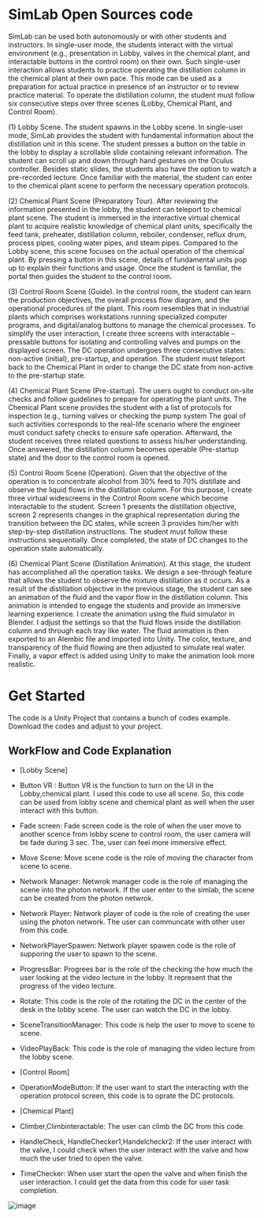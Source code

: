 # SimLab Open Sources code 

SimLab can be used both autonomously or with other students and instructors. In single-user
mode, the students interact with the virtual environment (e.g., presentation in Lobby, valves in
the chemical plant, and interactable buttons in the control room) on their own. Such single-user
interaction allows students to practice operating the distillation column in the chemical plant
at their own pace. This mode can be used as a preparation for actual practice in presence of an
instructor or to review practice material.
To operate the distillation column, the student must follow six consecutive steps over three
scenes (Lobby, Chemical Plant, and Control Room). 

(1) Lobby Scene. The student spawns in the Lobby scene. In single-user mode, SimLab provides
the student with fundamental information about the distillation unit in this scene.
The student presses a button on the table in the lobby to display a scrollable slide containing
relevant information. The student can scroll up and down through hand gestures on the Oculus
controller. Besides static slides, the students also have the option to watch a pre-recorded lecture.
Once familiar with the material, the student can enter to the chemical plant scene to perform
the necessary operation protocols.

(2) Chemical Plant Scene (Preparatory Tour). After reviewing the information presented in the
lobby, the student can teleport to chemical plant scene. The student is immersed
in the interactive virtual chemical plant to acquire realistic knowledge of chemical plant units,
specifically the feed tank, preheater, distillation column, reboiler, condenser, reflux drum, process
pipes, cooling water pipes, and steam pipes. Compared to the Lobby scene, this scene focuses
on the actual operation of the chemical plant. By pressing a button in this scene, details of
fundamental units pop up to explain their functions and usage. Once the student is familiar, the
portal then guides the student to the control room.

(3) Control Room Scene (Guide). In the control room, the student can learn the production
objectives, the overall process flow diagram, and the operational procedures of the plant. This
room resembles that in industrial plants which comprises workstations running specialized
computer programs, and digital/analog buttons to manage the chemical processes. To simplify
the user interaction, I create three screens with interactable – pressable buttons for isolating
and controlling valves and pumps on the displayed screen. The DC operation undergoes three
consecutive states: non-active (initial), pre-startup, and operation. The student must teleport
back to the Chemical Plant in order to change the DC state from non-active to the pre-startup
state.

(4) Chemical Plant Scene (Pre-startup). The users ought to conduct on-site checks and follow
guidelines to prepare for operating the plant units. The Chemical Plant scene provides the
student with a list of protocols for inspection (e.g., turning valves or checking the pump system The goal of such activities corresponds to the real-life scenario where the engineer must conduct
safety checks to ensure safe operation. Afterward, the student receives three related questions
to assess his/her understanding. Once answered, the distillation column becomes operable
(Pre-startup state) and the door to the control room is opened.

(5) Control Room Scene (Operation). Given that the objective of the operation is to concentrate
alcohol from 30% feed to 70% distillate and observe the liquid flows in the distillation column.
For this purpose, I create three virtual widescreens in the Control Room scene which become
interactable to the student. Screen 1 presents the distillation objective, screen 2
represents changes in the graphical representation during the transition between the DC states,
while screen 3 provides him/her with step-by-step distillation instructions. The student must
follow these instructions sequentially. Once completed, the state of DC changes to the operation
state automatically.

(6) Chemical Plant Scene (Distillation Animation). At this stage, the student has accomplished
all the operation tasks. We design a see-through feature that allows the student to observe the
mixture distillation as it occurs. As a result of the distillation objective in the previous stage, the
student can see an animation of the fluid and the vapor flow in the distillation column. This
animation is intended to engage the students and provide an immersive learning experience. I
create the animation using the fluid simulator in Blender. I adjust the settings so that the fluid
flows inside the distillation column and through each tray like water. The fluid animation is
then exported to an Alembic file and imported into Unity. The color, texture, and transparency of the fluid flowing are then adjusted to simulate real water. Finally, a vapor effect is added using
Unity to make the animation look more realistic.

# Get Started 
The code is a Unity Project that contains a bunch of codes example. Download the codes and adjust to your project.

## WorkFlow and Code Explanation 

- [Lobby Scene] 

- Button VR : Button VR is the function to turn on the UI in the Lobby,chemical plant. I used this code to use all scene. So, this code can be used from lobby scene and chemical plant as well when the user interact with this button.
    
- Fade screen: Fade screen code is the role of when the user move to another scence from lobby scene to control room, the user camera will be fade during 3 sec. The, user can feel more immersive effect. 

- Move Scene: Move scene code is the role of moving the character from scene to scene.

- Network Manager: Netwrok manager code is the role of managing the scene into the photon network. If the user enter to the simlab, the scene can be created from the photon netwrok. 

- Network Player: Network player of code is the role of creating the user using the photon network. The user can communcate with other user from this code. 

- NetworkPlayerSpawen: Network player spawen code is the role of supporing the user to spawn to the scene.

- ProgressBar: Progrees bar is the role of the checking the how much the user looking
at the video lecture in the lobby. It represent that the progress of the video lecture.

- Rotate: This code is the role of the rotating the DC in the center of the desk in the lobby scene. The user can watch the DC in the lobby.  

- SceneTransitionManager: This code is help the user to move to scene to scene.

- VideoPlayBack: This code is the role of managing the video lecture from the lobby scene. 

- [Control Room] 

- OperationModeButton: If the user want to start the interacting with the operation protocol screen, this code is to oprate the DC protocols. 

- [Chemical Plant] 

- Climber,Climbinteractable: The user can climb the DC from this code. 

- HandleCheck, HandleChecker1,Handelcheckr2: If the user interact with the valve, I could check when the user interact with the valve and how much the user tried to open the valve. 

- TimeChecker: When user start the open the valve and when finish the user interaction. I could get the data from this code for user task completion.


![image](https://github.com/JuhyungSon/SimLab/assets/66192341/a744a13f-2c71-4365-9315-1d1888c37bd6)


  
